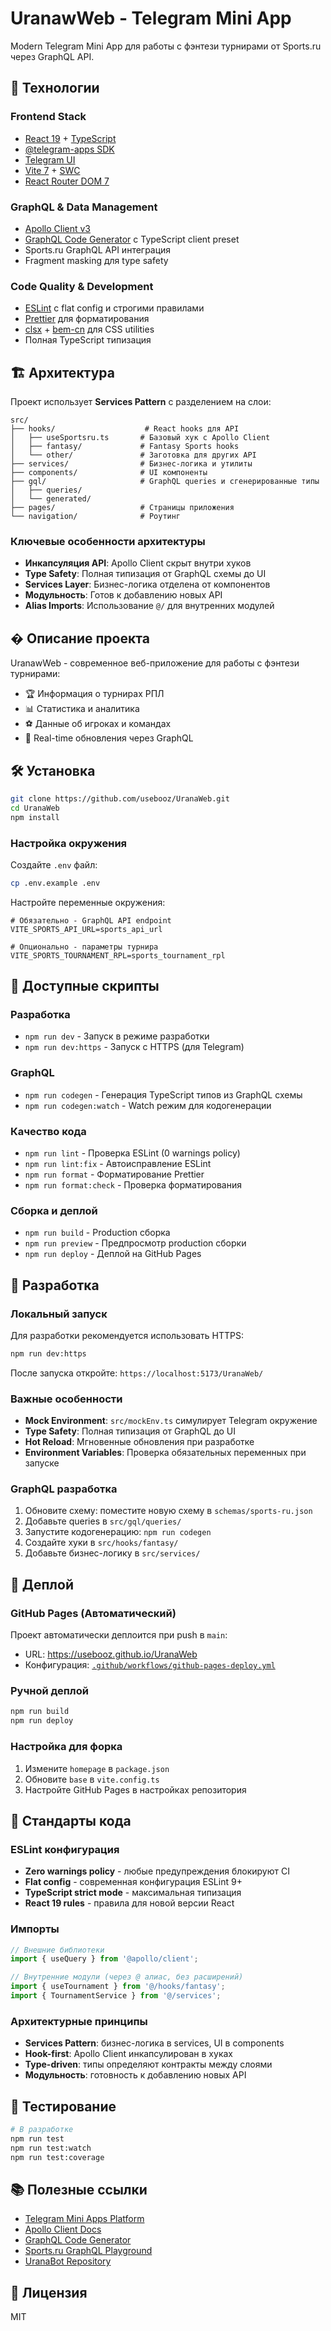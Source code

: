 # UranawWeb - Telegram Mini App

Modern Telegram Mini App для работы с фэнтези турнирами от Sports.ru через GraphQL API.

## 🚀 Технологии

### Frontend Stack
- [React 19](https://react.dev/) + [TypeScript](https://www.typescriptlang.org/)
- [@telegram-apps SDK](https://docs.telegram-mini-apps.com/packages/telegram-apps-sdk/2-x)
- [Telegram UI](https://github.com/Telegram-Mini-Apps/TelegramUI)
- [Vite 7](https://vitejs.dev/) + [SWC](https://swc.rs/)
- [React Router DOM 7](https://reactrouter.com/)

### GraphQL & Data Management
- [Apollo Client v3](https://www.apollographql.com/docs/react/)
- [GraphQL Code Generator](https://the-guild.dev/graphql/codegen) с TypeScript client preset
- Sports.ru GraphQL API интеграция
- Fragment masking для type safety

### Code Quality & Development
- [ESLint](https://eslint.org/) с flat config и строгими правилами
- [Prettier](https://prettier.io/) для форматирования
- [clsx](https://github.com/lukeed/clsx) + [bem-cn](https://github.com/albburtsev/bem-cn) для CSS utilities
- Полная TypeScript типизация

## 🏗 Архитектура

Проект использует **Services Pattern** с разделением на слои:

```
src/
├── hooks/                    # React hooks для API
│   ├── useSportsru.ts       # Базовый хук с Apollo Client
│   ├── fantasy/             # Fantasy Sports hooks
│   └── other/               # Заготовка для других API
├── services/                # Бизнес-логика и утилиты
├── components/              # UI компоненты
├── gql/                     # GraphQL queries и сгенерированные типы
│   ├── queries/
│   └── generated/
├── pages/                   # Страницы приложения
└── navigation/              # Роутинг
```

### Ключевые особенности архитектуры

- **Инкапсуляция API**: Apollo Client скрыт внутри хуков
- **Type Safety**: Полная типизация от GraphQL схемы до UI
- **Services Layer**: Бизнес-логика отделена от компонентов
- **Модульность**: Готов к добавлению новых API
- **Alias Imports**: Использование `@/` для внутренних модулей

## � Описание проекта

UranawWeb - современное веб-приложение для работы с фэнтези турнирами:

- 🏆 Информация о турнирах РПЛ
- 📊 Статистика и аналитика
- ⚽ Данные об игроках и командах
- 🔄 Real-time обновления через GraphQL

## 🛠 Установка

```bash
git clone https://github.com/usebooz/UranaWeb.git
cd UranaWeb
npm install
```

### Настройка окружения

Создайте `.env` файл:

```bash
cp .env.example .env
```

Настройте переменные окружения:

```env
# Обязательно - GraphQL API endpoint
VITE_SPORTS_API_URL=sports_api_url

# Опционально - параметры турнира
VITE_SPORTS_TOURNAMENT_RPL=sports_tournament_rpl
```

## 🎯 Доступные скрипты

### Разработка
- `npm run dev` - Запуск в режиме разработки
- `npm run dev:https` - Запуск с HTTPS (для Telegram)

### GraphQL
- `npm run codegen` - Генерация TypeScript типов из GraphQL схемы
- `npm run codegen:watch` - Watch режим для кодогенерации

### Качество кода
- `npm run lint` - Проверка ESLint (0 warnings policy)
- `npm run lint:fix` - Автоисправление ESLint
- `npm run format` - Форматирование Prettier
- `npm run format:check` - Проверка форматирования

### Сборка и деплой
- `npm run build` - Production сборка
- `npm run preview` - Предпросмотр production сборки
- `npm run deploy` - Деплой на GitHub Pages

## 🔧 Разработка

### Локальный запуск

Для разработки рекомендуется использовать HTTPS:

```bash
npm run dev:https
```

После запуска откройте: `https://localhost:5173/UranaWeb/`

### Важные особенности

- **Mock Environment**: `src/mockEnv.ts` симулирует Telegram окружение
- **Type Safety**: Полная типизация от GraphQL до UI
- **Hot Reload**: Мгновенные обновления при разработке
- **Environment Variables**: Проверка обязательных переменных при запуске

### GraphQL разработка

1. Обновите схему: поместите новую схему в `schemas/sports-ru.json`
2. Добавьте queries в `src/gql/queries/`
3. Запустите кодогенерацию: `npm run codegen`
4. Создайте хуки в `src/hooks/fantasy/`
5. Добавьте бизнес-логику в `src/services/`

## 🚀 Деплой

### GitHub Pages (Автоматический)

Проект автоматически деплоится при push в `main`:

- URL: <https://usebooz.github.io/UranaWeb>
- Конфигурация: [`.github/workflows/github-pages-deploy.yml`](.github/workflows/github-pages-deploy.yml)

### Ручной деплой

```bash
npm run build
npm run deploy
```

### Настройка для форка

1. Измените `homepage` в `package.json`
2. Обновите `base` в `vite.config.ts`
3. Настройте GitHub Pages в настройках репозитория

## 📐 Стандарты кода

### ESLint конфигурация

- **Zero warnings policy** - любые предупреждения блокируют CI
- **Flat config** - современная конфигурация ESLint 9+
- **TypeScript strict mode** - максимальная типизация
- **React 19 rules** - правила для новой версии React

### Импорты

```typescript
// Внешние библиотеки
import { useQuery } from '@apollo/client';

// Внутренние модули (через @ алиас, без расширений)
import { useTournament } from '@/hooks/fantasy';
import { TournamentService } from '@/services';
```

### Архитектурные принципы

- **Services Pattern**: бизнес-логика в services, UI в components
- **Hook-first**: Apollo Client инкапсулирован в хуках
- **Type-driven**: типы определяют контракты между слоями
- **Модульность**: готовность к добавлению новых API

## 🧪 Тестирование

```bash
# В разработке
npm run test
npm run test:watch
npm run test:coverage
```

## 📚 Полезные ссылки

- [Telegram Mini Apps Platform](https://docs.telegram-mini-apps.com/)
- [Apollo Client Docs](https://www.apollographql.com/docs/react/)
- [GraphQL Code Generator](https://the-guild.dev/graphql/codegen)
- [Sports.ru GraphQL Playground](https://www.sports.ru/gql/graphql/)
- [UranaBot Repository](https://github.com/usebooz/UranaBot)

## 📄 Лицензия

MIT
